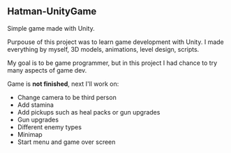 ## Hatman-UnityGame
Simple game made with Unity.

Purpouse of this project was to learn game development with Unity. 
I made everything by myself, 3D models, animations, level design, scripts.

My goal is to be game programmer, but in this project I had chance to try many aspects of game dev.

Game is **not finished**, next I'll work on:

- Change camera to be third person
- Add stamina
- Add pickups such as heal packs or gun upgrades
- Gun upgrades
- Different enemy types
- Minimap
- Start menu and game over screen
